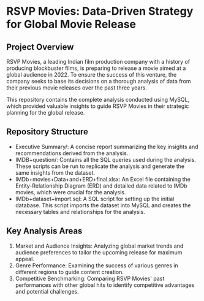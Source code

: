 # RSVP Movies: Data-Driven Strategy for Global Movie Release
## Project Overview

RSVP Movies, a leading Indian film production company with a history of producing blockbuster films, is preparing to release a movie aimed at a global audience in 2022. To ensure the success of this venture, the company seeks to base its decisions on a thorough analysis of data from their previous movie releases over the past three years.

This repository contains the complete analysis conducted using MySQL, which provided valuable insights to guide RSVP Movies in their strategic planning for the global release.

## Repository Structure
- Executive Summary/: A concise report summarizing the key insights and recommendations derived from the analysis.
- IMDB+question/: Contains all the SQL queries used during the analysis. These scripts can be run to replicate the analysis and generate the same insights from the dataset.
- IMDb+movies+Data+and+ERD+final.xlsx: An Excel file containing the Entity-Relationship Diagram (ERD) and detailed data related to IMDb movies, which were crucial for the analysis.
- IMDb+dataset+import.sql: A SQL script for setting up the initial database. This script imports the dataset into MySQL and creates the necessary tables and relationships for the analysis.

## Key Analysis Areas
1. Market and Audience Insights: Analyzing global market trends and audience preferences to tailor the upcoming release for maximum appeal.
2. Genre Performance: Examining the success of various genres in different regions to guide content creation.
3. Competitive Benchmarking: Comparing RSVP Movies' past performances with other global hits to identify competitive advantages and potential challenges.
